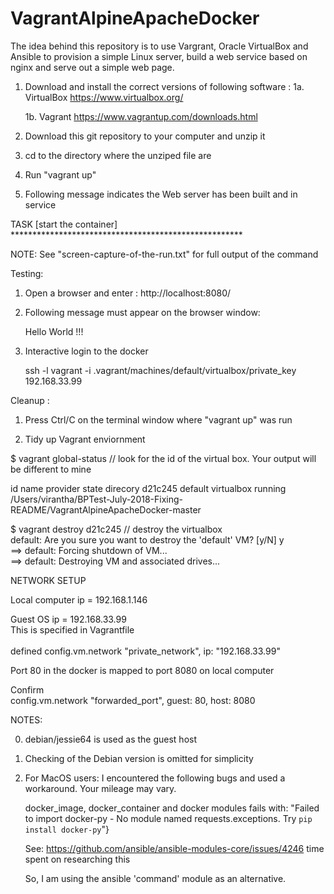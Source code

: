 # VagrantAlpineApacheDocker

The idea behind this repository is to use Vargrant, Oracle VirtualBox and Ansible to
provision a simple Linux server, build a web service based on nginx and serve out a
simple web page.

1. Download and install the correct versions of following software :
   1a. VirtualBox 
       https://www.virtualbox.org/
   
   1b. Vagrant 
       https://www.vagrantup.com/downloads.html

2. Download this git repository to your computer and unzip it

3. cd to the directory where the unziped file are

4. Run "vagrant up"

5. Following message indicates the Web server has been built and in service

TASK [start the container] *****************************************************

NOTE: See "screen-capture-of-the-run.txt" for full output of the command


Testing:

1. Open a browser and enter :
http://localhost:8080/


2. Following message must appear on the browser window:

   Hello World !!!

3. Interactive login to the docker

   ssh -l vagrant  -i .vagrant/machines/default/virtualbox/private_key 192.168.33.99


Cleanup :

1. Press Ctrl/C on the terminal window where "vagrant up" was run

2. Tidy up Vagrant enviornment

$ vagrant global-status     // look for the id of the virtual box. Your output will be different to mine


id       name    provider   state    direcory
d21c245  default virtualbox running /Users/virantha/BPTest-July-2018-Fixing-README/VagrantAlpineApacheDocker-master <br />


$ vagrant destroy d21c245       // destroy the virtualbox  <br />
    default: Are you sure you want to destroy the 'default' VM? [y/N] y  <br />
==> default: Forcing shutdown of VM...  <br />
==> default: Destroying VM and associated drives...  <br />



NETWORK SETUP

Local computer ip = 192.168.1.146

Guest OS ip = 192.168.33.99 <br />
     This is specified in Vagrantfile  <br />     
             defined config.vm.network "private_network", ip: "192.168.33.99" <br />

Port 80 in the docker is mapped to port 8080 on local computer

Confirm <br />
   config.vm.network "forwarded_port", guest: 80, host: 8080





NOTES:

0. debian/jessie64 is used as the guest host
1. Checking of the Debian version is omitted for simplicity
2. For MacOS users:
   I encountered the following bugs and used a workaround. Your mileage may vary.

   docker_image, docker_container and docker modules fails with:
   "Failed to import docker-py - No module named requests.exceptions. Try `pip install docker-py`"}

   See: https://github.com/ansible/ansible-modules-core/issues/4246
        time spent on researching this

   So, I am using the ansible 'command' module as an alternative.

